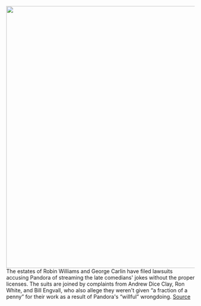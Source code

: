<img src='https://cdn.vox-cdn.com/thumbor/88_9iTtOTDO_N5agQBbNnLgZSR0=/0x0:3000x2000/1200x800/filters:focal(1260x760:1740x1240)/cdn.vox-cdn.com/uploads/chorus_image/image/70488170/133569375.0.jpg' width='700px' /><br/>
The estates of Robin Williams and George Carlin have filed lawsuits accusing Pandora of streaming the late comedians' jokes without the proper licenses. The suits are joined by complaints from Andrew Dice Clay, Ron White, and Bill Engvall, who also allege they weren't given “a fraction of a penny” for their work as a result of Pandora's “willful” wrongdoing.
<a href='https://www.theverge.com/2022/2/9/22923940/robin-williams-estate-pandora-comedy-licenses-lawsuit'> Source <a/>